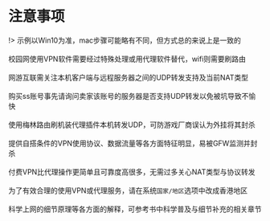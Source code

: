 # 注意事项

!> 示例以Win10为准，mac步骤可能略有不同，但方式总的来说上是一致的<br><br>
校园网使用VPN软件需要经过特殊处理或用代理软件替代，wifi则需要刷路由<br><br>
网游互联需关注本机客户端与远程服务器之间的UDP转发支持及当前NAT类型<br><br>
购买ss账号事先请询问卖家该账号的服务器是否支持UDP转发以免被坑导致不愉快<br><br>
使用梅林路由刷机装代理插件本机转发UDP，可防游戏厂商误认为外挂将其封杀<br><br>
提供自搭条件的VPN使用协议、数据流量等各方面特征明显，易被GFW监测并封杀<br><br>
付费VPN比代理操作更简单且可靠度高很多，无需过多关心NAT类型与协议转发<br><br>
为了有效合理的使用VPN或代理服务，请在系统`国家/地区`选项中改成香港地区<br><br>
科学上网的细节原理等各方面的解释，可参考书中科学普及与细节补充的相关章节


<!-- > * **代理账号分享站点不因网速而特别的卡顿很可能它占用CPU资源开始挖矿了** -->
<!-- > * **建议别到以邀请码传销性质的ss站点购买账号** -->